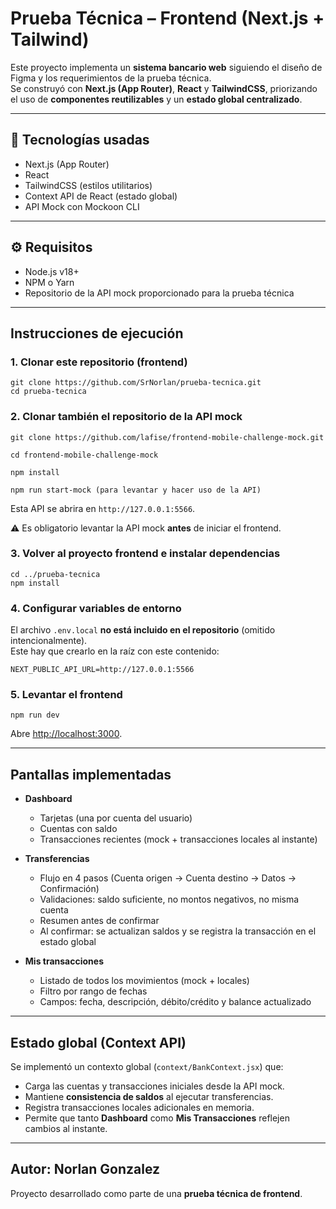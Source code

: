 # Prueba Técnica – Frontend (Next.js + Tailwind)

Este proyecto implementa un **sistema bancario web** siguiendo el diseño de Figma y los requerimientos de la prueba técnica.  
Se construyó con **Next.js (App Router)**, **React** y **TailwindCSS**, priorizando el uso de **componentes reutilizables** y un **estado global centralizado**.

---

## 🚀 Tecnologías usadas
- Next.js (App Router)
- React
- TailwindCSS (estilos utilitarios)
- Context API de React (estado global)
- API Mock con Mockoon CLI

---

## ⚙️ Requisitos
- Node.js v18+
- NPM o Yarn
- Repositorio de la API mock proporcionado para la prueba técnica

---

## Instrucciones de ejecución

### 1. Clonar este repositorio (frontend)
```
git clone https://github.com/SrNorlan/prueba-tecnica.git
cd prueba-tecnica
```

### 2. Clonar también el repositorio de la API mock
```
git clone https://github.com/lafise/frontend-mobile-challenge-mock.git

cd frontend-mobile-challenge-mock

npm install

npm run start-mock (para levantar y hacer uso de la API)
```
Esta API se abrira en `http://127.0.0.1:5566`.

⚠️ Es obligatorio levantar la API mock **antes** de iniciar el frontend.

### 3. Volver al proyecto frontend e instalar dependencias
```
cd ../prueba-tecnica
npm install
```

### 4. Configurar variables de entorno
El archivo `.env.local` **no está incluido en el repositorio** (omitido intencionalmente).  
Este hay que crearlo en la raíz con este contenido:

```
NEXT_PUBLIC_API_URL=http://127.0.0.1:5566
```

### 5. Levantar el frontend
```
npm run dev
```
Abre [http://localhost:3000](http://localhost:3000).

---

## Pantallas implementadas
- **Dashboard**  
  - Tarjetas (una por cuenta del usuario)  
  - Cuentas con saldo  
  - Transacciones recientes (mock + transacciones locales al instante)

- **Transferencias**  
  - Flujo en 4 pasos (Cuenta origen → Cuenta destino → Datos → Confirmación)  
  - Validaciones: saldo suficiente, no montos negativos, no misma cuenta  
  - Resumen antes de confirmar  
  - Al confirmar: se actualizan saldos y se registra la transacción en el estado global

- **Mis transacciones**  
  - Listado de todos los movimientos (mock + locales)  
  - Filtro por rango de fechas  
  - Campos: fecha, descripción, débito/crédito y balance actualizado

---

## Estado global (Context API)

Se implementó un contexto global (`context/BankContext.jsx`) que:
- Carga las cuentas y transacciones iniciales desde la API mock.
- Mantiene **consistencia de saldos** al ejecutar transferencias.
- Registra transacciones locales adicionales en memoria.
- Permite que tanto **Dashboard** como **Mis Transacciones** reflejen cambios al instante.


---

##  Autor: Norlan Gonzalez
Proyecto desarrollado como parte de una **prueba técnica de frontend**.
